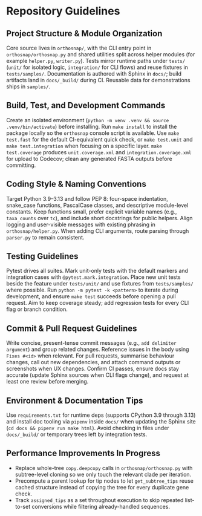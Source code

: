 # Repository Guidelines

## Project Structure & Module Organization
Core source lives in `orthosnap/`, with the CLI entry point in `orthosnap/orthosnap.py` and shared utilities split across helper modules (for example `helper.py`, `writer.py`). Tests mirror runtime paths under `tests/` (`unit/` for isolated logic, `integration/` for CLI flows) and reuse fixtures in `tests/samples/`. Documentation is authored with Sphinx in `docs/`; build artifacts land in `docs/_build/` during CI. Reusable data for demonstrations ships in `samples/`.

## Build, Test, and Development Commands
Create an isolated environment (`python -m venv .venv && source .venv/bin/activate`) before installing. Run `make install` to install the package locally so the `orthosnap` console script is available. Use `make test.fast` for the default CI-equivalent quick check, or `make test.unit` and `make test.integration` when focusing on a specific layer. `make test.coverage` produces `unit.coverage.xml` and `integration.coverage.xml` for upload to Codecov; clean any generated FASTA outputs before committing.

## Coding Style & Naming Conventions
Target Python 3.9–3.13 and follow PEP 8: four-space indentation, snake_case functions, PascalCase classes, and descriptive module-level constants. Keep functions small, prefer explicit variable names (e.g., `taxa_counts` over `tc`), and include short docstrings for public helpers. Align logging and user-visible messages with existing phrasing in `orthosnap/helper.py`. When adding CLI arguments, route parsing through `parser.py` to remain consistent.

## Testing Guidelines
Pytest drives all suites. Mark unit-only tests with the default markers and integration cases with `@pytest.mark.integration`. Place new unit tests beside the feature under `tests/unit/` and use fixtures from `tests/samples/` where possible. Run `python -m pytest -k <pattern>` to iterate during development, and ensure `make test` succeeds before opening a pull request. Aim to keep coverage steady; add regression tests for every CLI flag or branch condition.

## Commit & Pull Request Guidelines
Write concise, present-tense commit messages (e.g., `add delimiter argument`) and group related changes. Reference issues in the body using `Fixes #<id>` when relevant. For pull requests, summarise behaviour changes, call out new dependencies, and attach command outputs or screenshots when UX changes. Confirm CI passes, ensure docs stay accurate (update Sphinx sources when CLI flags change), and request at least one review before merging.

## Environment & Documentation Tips
Use `requirements.txt` for runtime deps (supports CPython 3.9 through 3.13) and install doc tooling via `pipenv` inside `docs/` when updating the Sphinx site (`cd docs && pipenv run make html`). Avoid checking in files under `docs/_build/` or temporary trees left by integration tests.

## Performance Improvements In Progress
- Replace whole-tree `copy.deepcopy` calls in `orthosnap/orthosnap.py` with subtree-level cloning so we only touch the relevant clade per iteration.
- Precompute a parent lookup for tip nodes to let `get_subtree_tips` reuse cached structure instead of copying the tree for every duplicate gene check.
- Track `assigned_tips` as a set throughout execution to skip repeated list-to-set conversions while filtering already-handled sequences.
